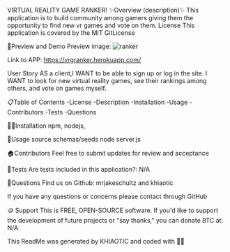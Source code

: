 VIRTUAL REALITY GAME RANKER!
✨Overview (description)✨
This application is to build community among gamers giving them the opportunity to find  new vr games and vote on them.
License
This application is covered by the MIT GitLicense

👀Preview and Demo
Preview image: ![ranker](https://user-images.githubusercontent.com/112679225/211718797-08b3d6b4-f8d9-44f4-8d36-b3c97f22bb00.jpg)


Link to APP: https://vrgranker.herokuapp.com/

User Story
AS a client,I WANT to be able to sign up or log in the site. I WANT to look for new virtual reality games, see their rankings among others, and vote on games myself.

📋Table of Contents
-License
-Description
-Installation
-Usage
-Contributors
-Tests
-Questions

💢📃Installation
npm,  nodejs, 

🧰Usage
source schemas/seeds
node server.js

🏠Contributors
Feel free to submit updates for review and acceptance

🧪Tests
Are tests included in this application?: N/A

🤔Questions
Find us on Github: mrjakeschultz and khiaotic

If you have any questions or concerns please contact through  GitHub

🪙 Support
This is FREE, OPEN-SOURCE software.
If you'd like to support the development of future projects or "say thanks," you can donate BTC at: N/A.

This ReadMe was generated by KHIAOTIC and coded with 🌈💖
